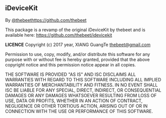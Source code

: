 ## iDeviceKit
By [@thebeet](https://github.com/thebeet)https://github.com/thebeet

This package is a revamp of the original iDeviceKit by thebeet and is available here: https://github.com/thebeet/idevicekit

**LICENCE**
Copyright (c) 2017 year, XIANG GuangTe <thebeet@gmail.com>
 

Permission to use, copy, modify, and/or distribute this software for
any purpose with or without fee is hereby granted, provided that the
above copyright notice and this permission notice appear in all
copies.

THE SOFTWARE IS PROVIDED "AS IS" AND ISC DISCLAIMS ALL WARRANTIES WITH
REGARD TO THIS SOFTWARE INCLUDING ALL IMPLIED WARRANTIES OF
MERCHANTABILITY AND FITNESS. IN NO EVENT SHALL ISC BE LIABLE FOR ANY
SPECIAL, DIRECT, INDIRECT, OR CONSEQUENTIAL DAMAGES OR ANY DAMAGES
WHATSOEVER RESULTING FROM LOSS OF USE, DATA OR PROFITS, WHETHER IN AN
ACTION OF CONTRACT, NEGLIGENCE OR OTHER TORTIOUS ACTION, ARISING OUT
OF OR IN CONNECTION WITH THE USE OR PERFORMANCE OF THIS SOFTWARE.
